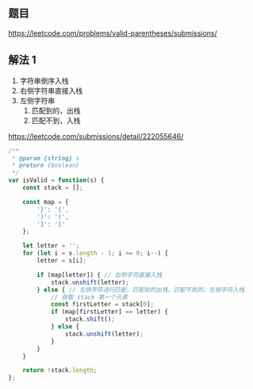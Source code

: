 ## 题目

https://leetcode.com/problems/valid-parentheses/submissions/

## 解法 1

1. 字符串倒序入栈
2. 右侧字符串直接入栈
3. 左侧字符串
   1. 匹配到的，出栈
   2. 匹配不到，入栈

https://leetcode.com/submissions/detail/222055646/

```js
/**
 * @param {string} s
 * @return {boolean}
 */
var isValid = function(s) {
    const stack = [];

    const map = {
        '}': '{',
        ')': '(',
        ']': '['
    };

    let letter = '';
    for (let i = s.length - 1; i >= 0; i--) {
        letter = s[i];

        if (map[letter]) { // 右侧字符直接入栈
            stack.unshift(letter);
        } else { // 左侧字符进行匹配，匹配到的出栈，匹配不到的，左侧字符入栈
            // 获取 stack 第一个元素
            const firstLetter = stack[0];
            if (map[firstLetter] == letter) {
                stack.shift();
            } else {
                stack.unshift(letter);
            }
        }
    }

    return !stack.length;
};
```